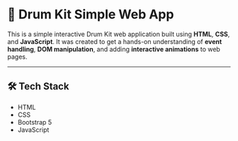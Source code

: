 # 🥁 Drum Kit Simple Web App

This is a simple interactive Drum Kit web application built using **HTML**, **CSS**, and **JavaScript**. It was created to get a hands-on understanding of **event handling**, **DOM manipulation**, and adding **interactive animations** to web pages.

---

## 🛠️ Tech Stack

- HTML
- CSS
- Bootstrap 5
- JavaScript




